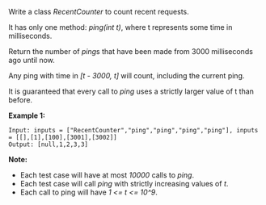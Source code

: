 Write a class *RecentCounter* to count recent requests.

It has only one method: *ping(int t)*, where t represents some time in milliseconds.

Return the number of *ping*s that have been made from 3000 milliseconds ago until now.

Any ping with time in *[t - 3000, t]* will count, including the current ping.

It is guaranteed that every call to *ping* uses a strictly larger value of t than before.

**Example 1:**
```
Input: inputs = ["RecentCounter","ping","ping","ping","ping"], inputs = [[],[1],[100],[3001],[3002]]
Output: [null,1,2,3,3]
```

**Note:**
* Each test case will have at most *10000* calls to *ping*.
* Each test case will call *ping* with strictly increasing values of *t*.
* Each call to ping will have *1 <= t <= 10^9*.
